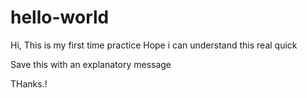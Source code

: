 # hello-world

Hi, This is my first time practice
Hope i can understand this real quick

Save this with an explanatory message

THanks.!
